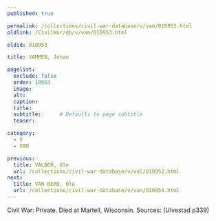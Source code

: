 ```yaml
---
published: true

permalink: /collections/civil-war-database/v/vam/010953.html
oldlink: /CivilWar/db/v/vam/010953.html

oldid: 010953

title: VAMMEN, Johan

pagelist:
  exclude: false
  order: 10953
  image: 
  alt:
  caption:
  title:
  subtitle:      # Defaults to page subtitle
  teaser:

category: 
  - V 
  - VAM

previous:
  title: VALDER, Ole
  url: /collections/civil-war-database/v/val/010952.html  
next:
  title: VAN BERG, Ole
  url: /collections/civil-war-database/v/van/010954.html   
---
```

Civil War: Private. Died at Martell, Wisconsin. Sources: (Ulvestad p339)